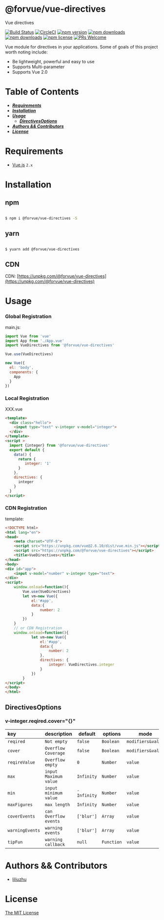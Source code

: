 # @forvue/vue-directives
Vue directives

[![Build Status](https://img.shields.io/circleci/project/liliuzhu/vue-directives/master.svg?style=flat-square)](https://circleci.com/gh/liliuzhu/vue-directives)
[![CircleCI](https://circleci.com/gh/liliuzhu/vue-directives.svg?style=svg)](https://circleci.com/gh/liliuzhu/vue-directives)
[![npm version](https://img.shields.io/npm/v/@forvue/vue-directives.svg?style=flat-square)](https://www.npmjs.com/package/@forvue/vue-directives)
[![npm downloads](https://img.shields.io/npm/dt/@forvue/vue-directives.svg?style=flat-square)](https://www.npmjs.com/package/@forvue/vue-directives)
[![npm downloads](https://img.shields.io/npm/dm/@forvue/vue-directives.svg?style=flat-square)](https://www.npmjs.com/package/@forvue/vue-directives)
[![npm license](https://img.shields.io/npm/l/@forvue/vue-directives.svg?style=flat-square)](https://www.npmjs.com/package/@forvue/vue-directives)
[![PRs Welcome](https://img.shields.io/badge/PRs-welcome-brightgreen.svg?style=flat-square)](http://makeapullrequest.com)

Vue module for directives in your applications. Some of goals of this project worth noting include:

* Be lightweight, powerful and easy to use
* Supports Multi-parameter
* Supports Vue 2.0



# Table of Contents

* [___Requirements___](#requirements)
* [___Installation___](#installation)
* [___Usage___](#usage)
  * [___DirectivesOptions___](#DirectivesOptions)
* [___Authors && Contributors___](#authors-&&-Contributors)
* [___License___](#license)


# Requirements

- [Vue.js](https://github.com/vuejs/vue) `2.x`


# Installation

## npm

```bash

$ npm i @forvue/vue-directives -S

```
## yarn

```bash

$ yuarn add @forvue/vue-directives

```

## CDN

CDN: [https://unpkg.com/@forvue/vue-directives](https://unpkg.com/@forvue/vue-directives)

# Usage
### Global Registration
main.js:

```javascript
import Vue from 'vue'
import App from './App.vue'
import VueDirectives from '@forvue/vue-directives'

Vue.use(VueDirectives)

new Vue({
  el: 'body',
  components: {
    App
  }
})
```
### Local Registration
XXX.vue

```html
<template>
  <div class="hello">
    <input type="text" v-integer v-model="integer">
  </div>
</template>
<script >
  import {integer} from '@forvue/vue-directives'
  export default {
    data() {
      return {
         integer: '1'
      }
    },
    directives: {
      integer
    }
  }
</script>
```
### CDN Registration
template:
```html
<!DOCTYPE html>
<html lang="en">
<head>
    <meta charset="UTF-8">
    <script src="https://unpkg.com/vue@2.6.10/dist/vue.min.js"></script>
    <script src="https://unpkg.com/@forvue/vue-directives"></script>
    <title>VueDirectives</title>
</head>
<body>
<div id="app">
    <input v-model="number" v-integer type="text">
</div>
<script>
    window.onload=function(){
        Vue.use(VueDirectives)
        let vm=new Vue({
            el:'#app',
            data:{
                number: 2
            }
        })
    }
    // or CDN Registration
    window.onload=function(){
            let vm=new Vue({
                el:'#app',
                data:{
                    number: 2
                },
                directives: {
                    integer: VueDirectives.integer
                }
            })
        }
</script>
</body>
</html>

```

## DirectivesOptions
### v-integer.reqired.cover="{}"
|key|description|default|options|mode|
|:---|---|---|---|---|
| `reqired`|`Not empty`|`false`|`Boolean`|`modifiers&value`|
| `cover`|`Overflow Coverage`|`false`|`Boolean`|`modifiers&value`|
| `reqireValue`|`Overflow empty`|`0`|`Number`|`value`|
| `max`|`input Maximum value`|`Infinity`|`Number`|`value`|
| `min`|`input minimum value`|`-Infinity`|`Number`|`value`|
| `maxFigures`|`max length`|`Infinity`|`Number`|`value`|
| `coverEvents`|`can Overflow events`|`['blur']`|`Array`|`value`|
| `warningEvents`|`warning events`|`['blur']`|`Array`|`value`|
| `tipFun`|`warning callback`|`null`|`Function`|`value`|



# Authors && Contributors

- [liliuzhu](https://github.com/liliuzhu)

# License

[The MIT License](http://opensource.org/licenses/MIT)
